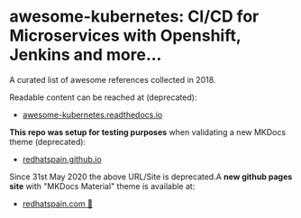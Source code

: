 # awesome-kubernetes: CI/CD for Microservices with Openshift, Jenkins and more...
A curated list of awesome references collected in 2018.

Readable content can be reached at (deprecated):
- [awesome-kubernetes.readthedocs.io](https://awesome-kubernetes.readthedocs.io)

**This repo was setup for testing purposes** when validating a new MKDocs theme (deprecated):
- [redhatspain.github.io](https://redhatspain.github.io)

Since 31st May 2020 the above URL/Site is deprecated.A **new github pages site** with "MKDocs Material" theme is available at:
- [redhatspain.com 🌟](https://redhatspain.com)
